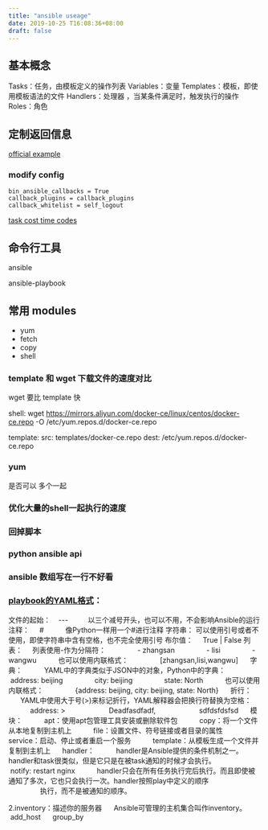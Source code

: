 ```yaml
---
title: "ansible useage"
date: 2019-10-25 T16:08:36+08:00
draft: false
---
```


## 基本概念
Tasks：任务，由模板定义的操作列表
Variables：变量
Templates：模板，即使用模板语法的文件
Handlers：处理器 ，当某条件满足时，触发执行的操作
Roles：角色

## 定制返回信息
[official example](https://github.com/ansible/ansible/blob/devel/lib/ansible/plugins/callback/log_plays.py)

### modify config
```
bin_ansible_callbacks = True
callback_plugins = callback_plugins
callback_whitelist = self_logout
```
[task cost time codes](https://github.com/jlafon/ansible-profile)

## 命令行工具
ansible

ansible-playbook

## 常用 modules
- yum
- fetch
- copy
- shell

### template 和 wget 下载文件的速度对比
   wget 要比 template 快
        
   shell: wget https://mirrors.aliyun.com/docker-ce/linux/centos/docker-ce.repo -O /etc/yum.repos.d/docker-ce.repo
        
   template:
    src: templates/docker-ce.repo
    dest: /etc/yum.repos.d/docker-ce.repo

### yum
是否可以 多个一起

### 优化大量的shell一起执行的速度

### 回掉脚本

### python ansible api

### ansible 数组写在一行不好看

### [playbook的YAML格式](https://blog.csdn.net/yongbuyanqidk/article/details/53369197)：
文件的起始：
   ---          以三个减号开头，也可以不用，不会影响Ansible的运行
注释：
    #           像Python一样用一个#进行注释
字符串：
    可以使用引号或者不使用，即使字符串中含有空格，也不完全使用引号
布尔值：
    True | False
列表：
    列表使用-作为分隔符：
               - zhangsan
               - lisi
               - wangwu
          也可以使用内联格式：
               [zhangsan,lisi,wangwu]
     字典：
          YAML中的字典类似于JSON中的对象，Python中的字典：
               address: beijing
               city: beijing
               state: North
          也可以使用内联格式：
               {address: beijing, city: beijing, state: North}
     折行：
          YAML中使用大于号(>)来标记折行，YAML解释器会把换行符替换为空格：
               address: >
                     Deadfasdfadf,
                     sdfdsfdsfsd
     模块：
          apt：使用apt包管理工具安装或删除软件包
          copy：将一个文件从本地复制到主机上
          file：设置文件、符号链接或者目录的属性
          service：启动、停止或者重启一个服务
          template：从模板生成一个文件并复制到主机上
     handler：
          handler是Ansible提供的条件机制之一。handler和task很类似，但是它只是在被task通知的时候才会执行。
               notify: restart nginx
          handler只会在所有任务执行完后执行。而且即使被通知了多次，它也只会执行一次。handler按照play中定义的顺序                                           执行，而不是被通知的顺序。

2.inventory：描述你的服务器
     Ansible可管理的主机集合叫作inventory。
     add_host
     group_by

     